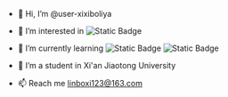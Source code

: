 - 👋 Hi, I’m @user-xixiboliya

- 👀 I’m interested in ![Static Badge](https://img.shields.io/badge/Ubuntu-E95420?style=for-the-badge&logo=Ubuntu&logoColor=FFFFFF)

- 🌱 I’m currently learning ![Static Badge](https://img.shields.io/badge/Docker-2496ED?style=for-the-badge&logo=docker&logoColor=FFFFFF) ![Static Badge](https://img.shields.io/badge/Ros-22314E?style=for-the-badge&logo=Ros&logoColor=FFFFFF)


- 💞️ I’m a student in Xi'an Jiaotong University

- 📫 Reach me linboxi123@163.com

<!---
user-xixiboliya/user-xixiboliya is a ✨ special ✨ repository because its `README.md` (this file) appears on your GitHub profile.
You can click the Preview link to take a look at your changes.
--->

